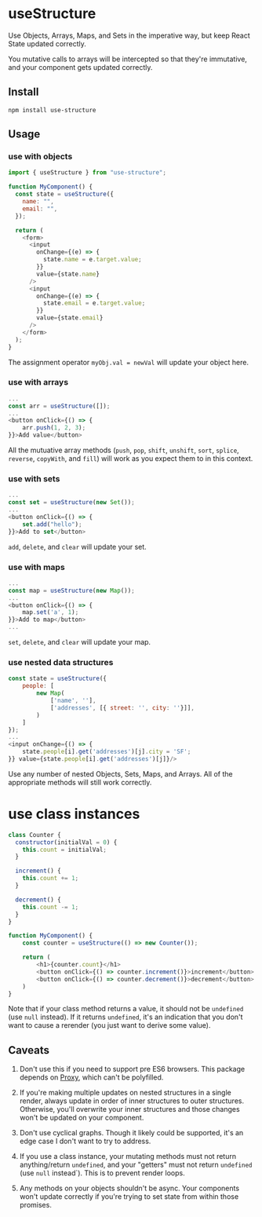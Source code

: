 # useStructure

Use Objects, Arrays, Maps, and Sets in the imperative way, but keep React State updated correctly.

You mutative calls to arrays will be intercepted so that they're immutative, and your component gets updated correctly.

## Install

`npm install use-structure`

## Usage

### use with objects

```javascript
import { useStructure } from "use-structure";

function MyComponent() {
  const state = useStructure({
    name: "",
    email: "",
  });

  return (
    <form>
      <input
        onChange={(e) => {
          state.name = e.target.value;
        }}
        value={state.name}
      />
      <input
        onChange={(e) => {
          state.email = e.target.value;
        }}
        value={state.email}
      />
    </form>
  );
}
```

The assignment operator `myObj.val = newVal` will update your object here.

### use with arrays

```javascript
...
const arr = useStructure([]);
...
<button onClick={() => {
    arr.push(1, 2, 3);
}}>Add value</button>
```

All the mutuative array methods (`push`, `pop`, `shift`, `unshift`, `sort`, `splice`, `reverse`, `copyWith`, and `fill`) will work as you expect them to in this context.

### use with sets

```javascript
...
const set = useStructure(new Set());
...
<button onClick={() => {
    set.add("hello");
}}>Add to set</button>
```

`add`, `delete`, and `clear` will update your set.

### use with maps

```javascript
...
const map = useStructure(new Map());
...
<button onClick={() => {
    map.set('a', 1);
}}>Add to map</button>
...
```

`set`, `delete`, and `clear` will update your map.

### use nested data structures

```javascript
const state = useStructure({
    people: [
        new Map(
            ['name', ''],
            ['addresses', [{ street: '', city: ''}]],
        )
    ]
});
...
<input onChange={() => {
    state.people[i].get('addresses')[j].city = 'SF';
}} value={state.people[i].get('addresses')[j]}/>
```

Use any number of nested Objects, Sets, Maps, and Arrays. All of the appropriate methods will still work correctly.

# use class instances

```javascript
class Counter {
  constructor(initialVal = 0) {
    this.count = initialVal;
  }

  increment() {
    this.count += 1;
  }

  decrement() {
    this.count -= 1;
  }
}

function MyComponent() {
    const counter = useStructure(() => new Counter());

    return (
        <h1>{counter.count}</h1>
        <button onClick={() => counter.increment()}>increment</button>
        <button onClick={() => counter.decrement()}>decrement</button>
    )
}
```

Note that if your class method returns a value, it should not be `undefined` (use `null` instead). If it returns `undefined`, it's an indication that you don't want to cause a rerender (you just want to derive some value).

## Caveats

1. Don't use this if you need to support pre ES6 browsers. This package depends on [Proxy](https://developer.mozilla.org/en-US/docs/Web/JavaScript/Reference/Global_Objects/Proxy), which can't be polyfilled.

2. If you're making multiple updates on nested structures in a single render, always update in order of inner structures to outer structures. Otherwise, you'll overwrite your inner structures and those changes won't be updated on your component.

3. Don't use cyclical graphs. Though it likely could be supported, it's an edge case I don't want to try to address.

4. If you use a class instance, your mutating methods must not return anything/return `undefined`, and your "getters" must not return `undefined` (use `null` instead`). This is to prevent render loops.

5. Any methods on your objects shouldn't be async. Your components won't update correctly if you're trying to set state from within those promises.
